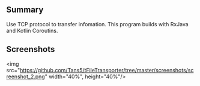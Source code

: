 
## Summary

Use TCP protocol to transfer infomation. This program builds with RxJava and Kotlin Coroutins.


## Screenshots

<img src="https://github.com/Tans5/tFileTransporter/tree/master/screenshots/screenshot_2.png" width="40%", height="40%"/>

